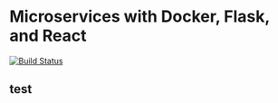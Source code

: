 # Microservices with Docker, Flask, and React
[![Build Status](https://travis-ci.org/yeeeshiuan/Microservices-with-Docker-Flask-and-React.svg?branch=master)](https://travis-ci.org/yeeeshiuan/Microservices-with-Docker-Flask-and-React)

## test
